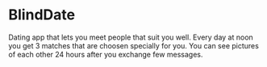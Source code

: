 # BlindDate
Dating app that lets you meet people that suit you well. Every day at noon you get 3 matches that are choosen specially for you. You can see pictures of each other 24 hours after you exchange few messages.
